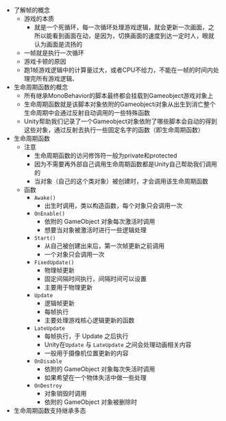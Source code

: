 
- 了解帧的概念
	- 游戏的本质
		- 就是一个死循环，每一次循环处理游戏逻辑，就会更新一次画面，之所以能看到画面在动，是因为，切换画面的速度到达一定时人，眼就认为画面是流扬的
	- 一帧就是执行一次循环
	- 游戏卡顿的原因
	- 跑1帧游戏逻辑中的计算量过大，或者CPU不给力，不能在一帧的时间内处理完所有游戏逻辑、
- 生命周期函数的概念
	- 所有继承MonoBehavior的脚本最终都会挂载到Gameobject游戏对象上
	- 生命周期函数就是该脚本对象依附的Gameobjecti对象从出生到消亡整个生命周期中会通过反射自动调用的一些特殊函数
	- Unity帮助我们记录了一个Gameobject对象依附了哪些脚本会自动的得到这些对象，通过反射去执行一些固定名字的函数（即生命周期函数）
- 生命周期函数
	- 注意
		- 生命周期函数的访问修饰符一般为private和protected
		- 因为不需要再外部自己调用生命周期函数都是Unity自己帮助我们调用的
		- 当对象（自己的这个类对象）被创建时，才会调用该生命周期函数
	- 函数
		- `Awake()`
			- 出生时调用，类以构造函数，每个对象只会调用一次
		- `OnEnable()`
			- 依附的 GameObject 对象每次激活时调用
			- 想要当对象被激活时进行一些逻辑处理
		- `Start()`
			- 从自己被创建出来后，第一次帧更新之前调用
			- 一个对象只会调用一次
		- `FixedUpdate()`
			- 物理帧更新
			- 固定间隔时间执行，间隔时间可以设置
			- 主要用于物理更新
		- `Update`
			- 逻辑帧更新
			- 每帧执行
			- 主要处理游戏核心逻辑更新的函数
		- `LateUpdate`
			- 每帧执行，于 Update 之后执行
			- Unity在`Update`  与 `LateUpdate` 之间会处理动画相关内容
			- 一般用于摄像机位置更新的内容
		- `OnDisable`
			- 依附的 GameObject 对象每次失活时调用
			- 如果希望在一个物体失活中做一些处理
		- `OnDestroy`
			- 对象销毁时调用
			- 依附的 GameObject 对象被删除时
- 生命周期函数支持继承多态